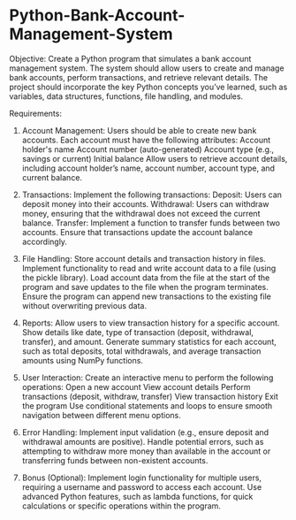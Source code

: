 # Python-Bank-Account-Management-System

Objective:
Create a Python program that simulates a bank account management system. The system should allow users to create and manage bank accounts, perform transactions, and retrieve relevant details. The project should incorporate the key Python concepts you’ve learned, such as variables, data structures, functions, file handling, and modules.

Requirements:
1. Account Management:
Users should be able to create new bank accounts. Each account must have the following attributes:
Account holder's name
Account number (auto-generated)
Account type (e.g., savings or current)
Initial balance
Allow users to retrieve account details, including account holder’s name, account number, account type, and current balance.

2. Transactions:
Implement the following transactions:
Deposit: Users can deposit money into their accounts.
Withdrawal: Users can withdraw money, ensuring that the withdrawal does not exceed the current balance.
Transfer: Implement a function to transfer funds between two accounts.
Ensure that transactions update the account balance accordingly.

3. File Handling:
Store account details and transaction history in files.
Implement functionality to read and write account data to a file (using the pickle library).
Load account data from the file at the start of the program and save updates to the file when the program terminates.
Ensure the program can append new transactions to the existing file without overwriting previous data.

4. Reports:
Allow users to view transaction history for a specific account.
Show details like date, type of transaction (deposit, withdrawal, transfer), and amount.
Generate summary statistics for each account, such as total deposits, total withdrawals, and average transaction amounts using NumPy functions.

5. User Interaction:
Create an interactive menu to perform the following operations:
Open a new account
View account details
Perform transactions (deposit, withdraw, transfer)
View transaction history
Exit the program
Use conditional statements and loops to ensure smooth navigation between different menu options.

6. Error Handling:
Implement input validation (e.g., ensure deposit and withdrawal amounts are positive).
Handle potential errors, such as attempting to withdraw more money than available in the account or transferring funds between non-existent accounts.

7. Bonus (Optional):
Implement login functionality for multiple users, requiring a username and password to access each account.
Use advanced Python features, such as lambda functions, for quick calculations or specific operations within the program.
